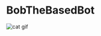 BobTheBasedBot
=================

![cat gif](http://24.media.tumblr.com/e2e81a55adb724cbaf5fb4fb47fffc49/tumblr_mj481oj8en1qffxcco1_500.gif)
